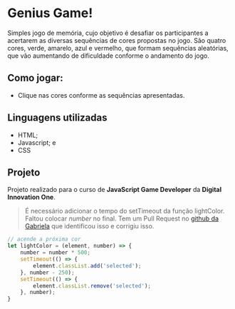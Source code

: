 # Genius Game!
Simples jogo de memória, cujo objetivo é desafiar os participantes a acertarem as diversas sequências de cores propostas no jogo. São quatro cores, verde, amarelo, azul e vermelho, que formam sequências aleatórias, que vão aumentando de dificuldade conforme o andamento do jogo.

## Como jogar:
* Clique nas cores conforme as sequências apresentadas.

## Linguagens utilizadas
* HTML;
* Javascript; e
* CSS

## Projeto
Projeto realizado para o curso de **JavaScript Game Developer** da **Digital Innovation One**.


>É necessário adicionar o tempo do setTimeout da função lightColor. Faltou colocar _number_ no final. Tem um Pull Request no [github da Gabriela](https://github.com/SpruceGabriela/genesis-dio) que identificou isso e corrigiu isso.

```javascript
// acende a próxima cor
let lightColor = (element, number) => {
    number = number * 500;
    setTimeout(() => {
        element.classList.add('selected');
    }, number - 250);
    setTimeout(() => {
        element.classList.remove('selected');
    }, number);
}
```
